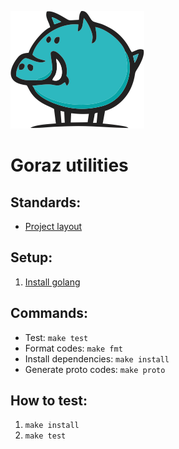 ![goraz logo](assets/logo.png)
# Goraz utilities

## Standards:
- [Project layout](https://github.com/golang-standards/project-layout)

## Setup:
1. [Install golang](https://golang.org/dl/)

## Commands:
- Test: `make test`
- Format codes: `make fmt`
- Install dependencies: `make install`
- Generate proto codes: `make proto`

## How to test:
1. `make install`
2. `make test`